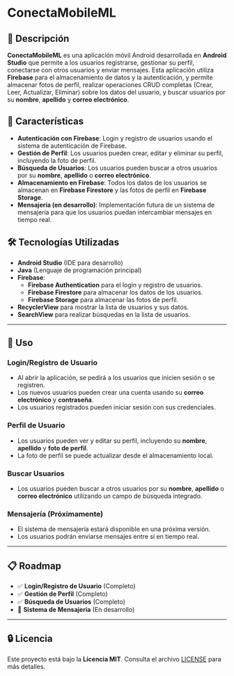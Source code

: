 # ConectaMobileML

## 📱 Descripción

**ConectaMobileML** es una aplicación móvil Android desarrollada en **Android Studio** que permite a los usuarios registrarse, gestionar su perfil, conectarse con otros usuarios y enviar mensajes. Esta aplicación utiliza **Firebase** para el almacenamiento de datos y la autenticación, y permite almacenar fotos de perfil, realizar operaciones CRUD completas (Crear, Leer, Actualizar, Eliminar) sobre los datos del usuario, y buscar usuarios por su **nombre**, **apellido** y **correo electrónico**.

## 🌟 Características

- **Autenticación con Firebase**: Login y registro de usuarios usando el sistema de autenticación de Firebase.
- **Gestión de Perfil**: Los usuarios pueden crear, editar y eliminar su perfil, incluyendo la foto de perfil.
- **Búsqueda de Usuarios**: Los usuarios pueden buscar a otros usuarios por su **nombre**, **apellido** o **correo electrónico**.
- **Almacenamiento en Firebase**: Todos los datos de los usuarios se almacenan en **Firebase Firestore** y las fotos de perfil en **Firebase Storage**.
- **Mensajería (en desarrollo)**: Implementación futura de un sistema de mensajería para que los usuarios puedan intercambiar mensajes en tiempo real.

## 🛠️ Tecnologías Utilizadas

- **Android Studio** (IDE para desarrollo)
- **Java** (Lenguaje de programación principal)
- **Firebase**:
  - **Firebase Authentication** para el login y registro de usuarios.
  - **Firebase Firestore** para almacenar los datos de los usuarios.
  - **Firebase Storage** para almacenar las fotos de perfil.
- **RecyclerView** para mostrar la lista de usuarios y sus datos.
- **SearchView** para realizar búsquedas en la lista de usuarios.


---

## 🚀 Uso

### Login/Registro de Usuario

- Al abrir la aplicación, se pedirá a los usuarios que inicien sesión o se registren.
- Los nuevos usuarios pueden crear una cuenta usando su **correo electrónico** y **contraseña**.
- Los usuarios registrados pueden iniciar sesión con sus credenciales.

### Perfil de Usuario

- Los usuarios pueden ver y editar su perfil, incluyendo su **nombre**, **apellido** y **foto de perfil**.
- La foto de perfil se puede actualizar desde el almacenamiento local.

### Buscar Usuarios

- Los usuarios pueden buscar a otros usuarios por su **nombre**, **apellido** o **correo electrónico** utilizando un campo de búsqueda integrado.

### Mensajería (Próximamente)

- El sistema de mensajería estará disponible en una próxima versión.
- Los usuarios podrán enviarse mensajes entre sí en tiempo real.

---

## 📋 Roadmap

- ✅ **Login/Registro de Usuario** (Completo)
- ✅ **Gestión de Perfil** (Completo)
- ✅ **Búsqueda de Usuarios** (Completo)
- 🚧 **Sistema de Mensajería** (En desarrollo)

---

## 🔒 Licencia

Este proyecto está bajo la **Licencia MIT**. Consulta el archivo [LICENSE](LICENSE) para más detalles.

